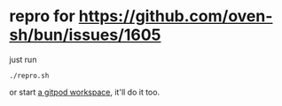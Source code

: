 # repro for https://github.com/oven-sh/bun/issues/1605

just run

```shell
./repro.sh
```

or start [a gitpod workspace](https://gitpod.io#https://github.com/nitsanavni/bun-1605), it'll do it too.

